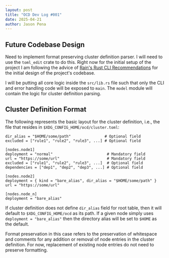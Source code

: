 ```yaml
---
layout: post
title: "OCD Dev Log #001"
date: 2025-04-21
author: Jason Pena
---
```


<!--
SPDX-FileCopyrightText: 2025 Jason Pena <jasonpena@awkless.com>
SPDX-License-Identifier: MIT
-->

## Future Codebase Design

Need to implement format preserving cluster definition parser. I will need to
use the `toml_edit` crate to do this. Right now for the initial setup of the
project I am following the advice of [Rain's Rust CLI Recommendations][rain-rcr]
for the initial design of the project's codebase.

I will be putting all core logic inside the `src/lib.rs` file such that only the
CLI and error handling code will be exposed to `main`. The `model` module will
contain the logic for cluster definition parsing.

## Cluster Definition Format

The following represents the basic layout for the cluster definition, i.e., the
file that resides in `$XDG_CONFIG_HOME/ocd/cluster.toml`:

```
dir_alias = "$HOME/some/path"               # Optional field
excluded = ["rule1", "rule2", "rule3", ...] # Optional field

[nodes.node1]
deployment = "normal"                        # Mandatory field
url = "https://some/url"                     # Mandatory field
excluded = ["rule1", "rule2", "rule3", ...]  # Optional field
dependencies = ["dep1", "dep2", "dep3", ...] # Optional field

[nodes.node2]
deployment = { kind = "bare_alias", dir_alias = "$HOME/some/path" }
url = "https://some/url"

[nodes.node_n]
deployment = "bare_alias"
```

If cluster definition does not define `dir_alias` field for root table, then it
will default to `$XDG_CONFIG_HOME/ocd` as its path. If a given node simply uses
`deployment = "bare_alias"` then the directory alias will be set to `$HOME` as
the default.

Format preservation in this case refers to the preservation of whitespace and
comments for any addition or removal of node entries in the cluster definition.
For now, replacement of existing node entries do not need to preserve
formatting.

[rain-rcr]: https://rust-cli-recommendations.sunshowers.io/
